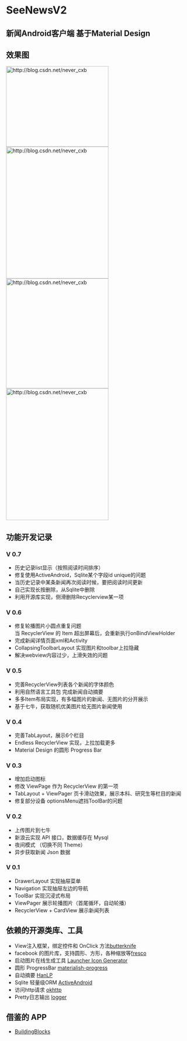 # SeeNewsV2

## 新闻Android客户端 基于Material Design


## 效果图
<img src="http://img.blog.csdn.net/20160117162640833" width="280" height="220" alt="http://blog.csdn.net/never_cxb" title="">
<img src="http://7xqo2w.com1.z0.glb.clouddn.com/history_slide_delete.png" width="280" height="360" alt="http://blog.csdn.net/never_cxb" title="">
<img src="http://7xqo2w.com1.z0.glb.clouddn.com/recyclerview_refresh.png" width="280" height="300" alt="http://blog.csdn.net/never_cxb" title="">
<img src="http://7xqo2w.com1.z0.glb.clouddn.com/recyclerview_refresh.png" width="280" height="360" alt="http://blog.csdn.net/never_cxb" title="">


## 功能开发记录
### V 0.7
- 历史记录list显示（按照阅读时间排序）
- 修复使用ActiveAndroid，Sqlite某个字段id unique的问题
- 当历史记录中某条新闻再次阅读时候，要把阅读时间更新
- 自己实现长按删除，从Sqlite中删除
- 利用开源库实现，侧滑删除Recyclerview某一项

### V 0.6
- 修复轮播图片小圆点重复问题<br> 
  当 RecyclerView 的 Item 超出屏幕后，会重新执行onBindViewHolder
- 完成新闻详情页面xml和Activity
- CollapsingToolbarLayout 实现图片和toolbar上拉隐藏
- 解决webview内容过少，上滑失效的问题

### V 0.5
- 完善RecyclerView列表各个新闻的字体颜色
- 利用自然语言工具包 完成新闻自动摘要
- 多多Item布局实现，有多幅图片的新闻、无图片的分开展示
- 基于七牛，获取随机优美图片给无图片新闻使用

### V 0.4
- 完善TabLayout，展示6个栏目
- Endless RecyclerView 实现，上拉加载更多
- Material Design 的圆形 Progress Bar

### V 0.3
- 增加启动图标
- 修改 ViewPage 作为 RecyclerView 的第一项
- TabLayout + ViewPager 页卡滑动效果，展示本科、研究生等栏目的新闻
- 修复部分设备 optionsMenu遮挡ToolBar的问题

### V 0.2
- 上传图片到七牛
- 新浪云实现 API 接口，数据缓存在 Mysql
- 夜间模式 （切换不同 Theme）
- 异步获取新闻 Json 数据 

### V 0.1
- DrawerLayout 实现抽屉菜单
- Navigation 实现抽屉左边的导航
- ToolBar 实现沉浸式布局
- ViewPager 展示轮播图片（首尾循环，自动轮播）
- RecyclerView + CardView 展示新闻列表


## 依赖的开源类库、工具

 - View注入框架，绑定控件和 OnClick 方法[butterknife](https://github.com/JakeWharton/butterknife)
 - facebook 的图片库，支持圆形、方形，各种缩放等[fresco](https://github.com/facebook/fresco)
 - 启动图片在线生成工具 [Launcher Icon Generator](https://romannurik.github.io/AndroidAssetStudio/icons-launcher.html)
 - 圆形 ProgressBar [materialish-progress](https://github.com/pnikosis/materialish-progress)
 - 自动摘要 [HanLP](https://github.com/hankcs/HanLP)
 - Sqlite 轻量级ORM [ActiveAndroid](https://github.com/pardom/ActiveAndroid)
 - 访问http请求 [okhttp](https://github.com/square/okhttp)
 - Pretty日志输出 [logger](https://github.com/orhanobut/logger)

## 借鉴的 APP

 - [BuildingBlocks](https://github.com/tangqi92/BuildingBlocks)
 
